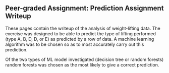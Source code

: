 ## Peer-graded Assignment: Prediction Assignment Writeup

These pages contain the writeup of the analysis of weight-lifting data. The exercise was designed to be able to predict the type of 
lifting performed (type A, B, D, D, or E) as predicted by a row of data. A machine learning algorithm was to be chosen so as to most 
accurately carry out this prediction. 

Of the two types of ML model investigated (decision tree or random forests) random forests was chosen as the most likely to give a correct
prediction.
